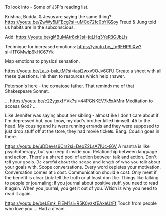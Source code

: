 To look into -
Some of JBP's reading list.

Krishna, Budda, & Jesus are saying the same thing?
https://youtu.be/ZwWy5iJFEcg?si=uMCo72fc0bYlGSoy
Freud & Jung told us habits are in the subconscious.


Add:
https://youtu.be/gMBuMAtr8xk?si=jqLHq3YeRBGJbLIs

Technique for increased emotions:
https://youtu.be/_tq6FHP9iXw?si=I1TGMwIp6kHC67Yk

Map emotions to physical sensation.


https://youtu.be/La_o-buk_tM?si=iasi2wxv9OJv6CFU
Create a sheet with all these questions. Ink them to resources which help answer.



Peterson's here - the comatose father. That reminds me of that Shakespeare Sonnet.

...
https://youtu.be/c22ygxxfYVk?si=44PGNKEV7k5xAMnr
Meditation to access God?
...

Like Jennifer was saying about her sibling - almost like I don't care about if I'm depressed but, you know, my dad's brother killed himself. 45 to the head. My cousing and he were running errands and they were supposed to just drop stuff off at the store, they had movie tickets. Bang. Cousin goes in there.


https://youtu.be/uDDeves6Crs?si=DeoZ2LsA7IUc-86V
A mantra is like psychotherapy, but you keep it inside you.
Relationship between language and action. There's a shared pool of action between talk and action.
Don't tell your goals. Be careful about the scope and length of who you talk about your goals with. Scope conversations. Every word depletes your motivation. Conversation comes at a cost. Communication should e cost. Only meet if the benefit is clear
Link: tell the truth or at least don't lie.
Things like talking to people or journaling: if you journal about positive stuff, you need to read it again. When you journal, you get it out of you. Which is why you need to read it again.


https://youtu.be/beLEmk_FIEM?si=R5K0yzkfEAxeUzFf
Touch from people who love you ... Had a dream.